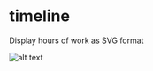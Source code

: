 # timeline
Display hours of work as SVG format


![alt text](https://github.com/[username]/[reponame]/blob/[branch]/screenshot.png?raw=true)